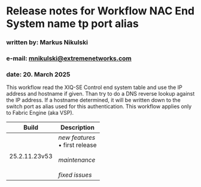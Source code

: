 # Release notes for Workflow **NAC End System name tp port alias**
### written by:   Markus Nikulski
### e-mail:       mnikulski@extremenetworks.com
### date:         20. March 2025

This workflow read the XIQ-SE Control end system table and use the IP address and hostname if given. Than try to do a DNS reverse lookup against the IP address. If a hostname determined, it will be written down to the switch port as alias used for this authentication. This workflow applies only to Fabric Engine (aka VSP).

| Build | Description |
| ------------- | ------- |
|25.2.11.23v53|*new features*<br> • first release<br><br>*maintenance*<br><br>*fixed issues*<br>|
